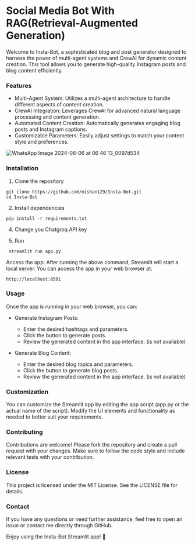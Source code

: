 # Social Media Bot With RAG(Retrieval-Augmented Generation)

Welcome to Insta-Bot, a sophisticated blog and post generator designed to harness the power of multi-agent systems and CrewAI for dynamic content creation. This tool allows you to generate high-quality Instagram posts and blog content efficiently.

### Features
* Multi-Agent System: Utilizes a multi-agent architecture to handle different aspects of content creation.
* CrewAI Integration: Leverages CrewAI for advanced natural language processing and content generation.
* Automated Content Creation: Automatically generates engaging blog posts and Instagram captions.
* Customizable Parameters: Easily adjust settings to match your content style and preferences.

![WhatsApp Image 2024-06-06 at 06 46 13_0097d534](https://github.com/nishan129/Insta-Bot/assets/107128913/a4ff8a60-ff21-424c-b954-b5109e756eb0)

### Installation
1. Clone the repository

```
git clone https://github.com/nishan129/Insta-Bot.git
cd Insta-Bot
 ```
 

2. Install dependencies
```
pip install -r requirements.txt
```

4. Change you Chatgroq API key 

5. Run
```
 streamlit run app.py
 ```
Access the app:
After running the above command, Streamlit will start a local server. You can access the app in your web browser at:

``` 
http://localhost:8501
 ```

### Usage
Once the app is running in your web browser, you can:

* Generate Instagram Posts:
  * Enter the desired hashtags and parameters.
  * Click the button to generate posts.
  * Review the generated content in the app interface. (is not available)

* Generate Blog Content:
  * Enter the desired blog topics and parameters.
  * Click the button to generate blog posts.
  * Review the generated content in the app interface. (is not available)

### Customization
You can customize the Streamlit app by editing the app script (app.py or the actual name of the script). Modify the UI elements and functionality as needed to better suit your requirements.

### Contributing
Contributions are welcome! Please fork the repository and create a pull request with your changes. Make sure to follow the code style and include relevant tests with your contribution.

### License
This project is licensed under the MIT License. See the LICENSE file for details.

### Contact
If you have any questions or need further assistance, feel free to open an issue or contact me directly through GitHub.


Enjoy using the Insta-Bot Streamlit app! 🚀

